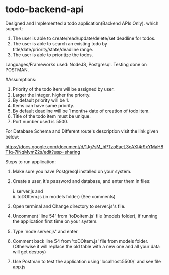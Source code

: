 # todo-backend-api

Designed and Implemented a todo application(Backend APIs Only).
which support: 
1. The user is able to create/read/update/delete/set deadline for todos.
2. The user is able to search an existing todo by title/date/priority/state/deadline range.
3. The user is able to prioritize the todos.

Languages/Frameworks used: NodeJS, Postgresql.
Testing done on POSTMAN.



#Assumptions:

1. Priority of the todo item will be assigned by user.
2. Larger the integer, higher the priority.
3. By default priority will be 1.
4. Items can have same priority.
5. By default deadline will be 1 month+ date of creation of todo item.
6. Title of the todo item must be unique.
7. Port number used is 5500.



For Database Schema and Different route's description visit the link given below:

https://docs.google.com/document/d/1Jg7sM_hPTzoEaeL3cAXI4r9xYMaH8T1q-7lNqMymZ2s/edit?usp=sharing


Steps to run application:

1. Make sure you have Postgresql installed on your system.
2. Create a user, it's password and database, and enter them in files:

    i.  server.js and   
    ii. toDOItem.js (in models folder)
       (See comments)
3. Open terminal and Change directory to server.js's file.
4. Uncomment 'line 54' from 'toDoItem.js' file (models folder), if running the application first time on your system.  
5. Type 'node server.js' and enter 
6. Comment back line 54 from 'toDOItem.js' file from models folder.
    (Otherwise it will replace the old table with a new one and all your data will get destroy)
7. Use Postman to test the application using 'localhost:5500/' and see file app.js
